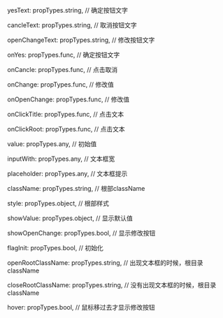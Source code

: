 yesText: propTypes.string,            // 确定按钮文字

cancleText: propTypes.string,         // 取消按钮文字

openChangeText: propTypes.string,     // 修改按钮文字

onYes: propTypes.func,                // 确定按钮文字

onCancle: propTypes.func,             // 点击取消

onChange: propTypes.func,             // 修改值

onOpenChange: propTypes.func,         // 修改值

onClickTitle: propTypes.func,         // 点击文本

onClickRoot: propTypes.func,          // 点击文本

value: propTypes.any,                 // 初始值

inputWith: propTypes.any,             // 文本框宽

placeholder: propTypes.any,           // 文本框提示

className: propTypes.string,          // 根部className

style: propTypes.object,              // 根部样式

showValue: propTypes.object,          // 显示默认值

showOpenChange: propTypes.bool,       // 显示修改按钮

flagInit: propTypes.bool,             // 初始化

openRootClassName: propTypes.string,  // 出现文本框的时候，根目录className

closeRootClassName: propTypes.string, // 没有出现文本框的时候，根目录className

hover: propTypes.bool,                // 鼠标移过去才显示修改按钮